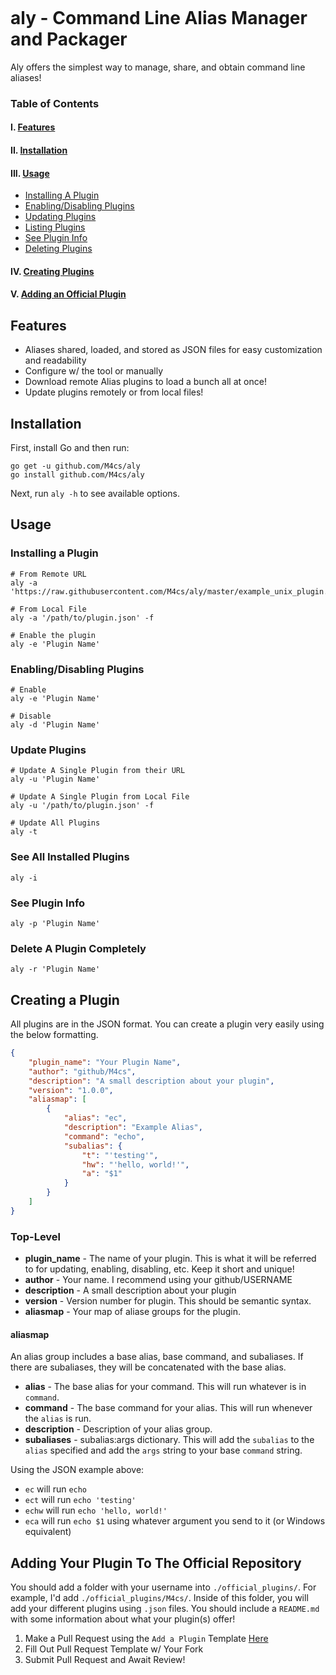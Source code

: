 <p align="center">
    <a align="center"><img src=""></a>
</p>

# aly - Command Line Alias Manager and Packager

Aly offers the simplest way to manage, share, and obtain command line aliases!

### Table of Contents

#### I. [Features](https://github.com/M4cs/aly#features)
#### II. [Installation](https://github.com/M4cs/aly#installation)
#### III. [Usage](https://github.com/M4cs/aly#usage)
  - [Installing A Plugin](https://github.com/M4cs/aly#installing-a-plugin)
  - [Enabling/Disabling Plugins](https://github.com/M4cs/aly#enablingdisabling-plugins)
  - [Updating Plugins](https://github.com/M4cs/aly#update-plugins)
  - [Listing Plugins](https://github.com/M4cs/aly#see-all-installed-plugins)
  - [See Plugin Info](https://github.com/M4cs/aly#see-plugin-info)
  - [Deleting Plugins](https://github.com/M4cs/aly#delete-a-plugin-completely)
#### IV. [Creating Plugins](https://github.com/M4cs/aly#creating-a-plugin)
#### V. [Adding an Official Plugin](https://github.com/M4cs/aly#adding-your-plugin-to-the-official-repository)

## Features

- Aliases shared, loaded, and stored as JSON files for easy customization and readability
- Configure w/ the tool or manually
- Download remote Alias plugins to load a bunch all at once!
- Update plugins remotely or from local files!

## Installation

First, install Go and then run:

```
go get -u github.com/M4cs/aly
go install github.com/M4cs/aly
```

Next, run `aly -h` to see available options.

## Usage

### Installing a Plugin

```
# From Remote URL
aly -a 'https://raw.githubusercontent.com/M4cs/aly/master/example_unix_plugin.json'

# From Local File
aly -a '/path/to/plugin.json' -f

# Enable the plugin
aly -e 'Plugin Name'
```

### Enabling/Disabling Plugins

```
# Enable
aly -e 'Plugin Name'

# Disable
aly -d 'Plugin Name'
```

### Update Plugins

```
# Update A Single Plugin from their URL
aly -u 'Plugin Name'

# Update A Single Plugin from Local File
aly -u '/path/to/plugin.json' -f

# Update All Plugins
aly -t
```

### See All Installed Plugins

```
aly -i
```

### See Plugin Info

```
aly -p 'Plugin Name'
```

### Delete A Plugin Completely

```
aly -r 'Plugin Name'
```

## Creating a Plugin

All plugins are in the JSON format. You can create a plugin very easily using the below formatting.

```json
{
    "plugin_name": "Your Plugin Name",
    "author": "github/M4cs",
    "description": "A small description about your plugin",
    "version": "1.0.0",
    "aliasmap": [
        {
            "alias": "ec",
            "description": "Example Alias",
            "command": "echo",
            "subalias": {
                "t": "'testing'",
                "hw": "'hello, world!'",
                "a": "$1"
            } 
        }
    ]
}
```

### Top-Level

- **plugin_name** - The name of your plugin. This is what it will be referred to for updating, enabling, disabling, etc. Keep it short and unique!
- **author** - Your name. I recommend using your github/USERNAME
- **description** - A small description about your plugin
- **version** - Version number for plugin. This should be semantic syntax.
- **aliasmap** - Your map of aliase groups for the plugin.


#### aliasmap

An alias group includes a base alias, base command, and subaliases. If there are subaliases, they will be concatenated with the base alias.

- **alias** - The base alias for your command. This will run whatever is in `command`.
- **command** - The base command for your alias. This will run whenever the `alias` is run.
- **description** - Description of your alias group.
- **subaliases** - subalias:args dictionary. This will add the `subalias` to the `alias` specified and add the `args` string to your base `command` string.

Using the JSON example above:

- `ec` will run `echo`
- `ect` will run `echo 'testing'`
- `echw` will run `echo 'hello, world!'`
- `eca` will run `echo $1` using whatever argument you send to it (or Windows equivalent)

## Adding Your Plugin To The Official Repository

You should add a folder with your username into `./official_plugins/`. For example, I'd add `./official_plugins/M4cs/`. Inside of this folder, you will add your different plugins using `.json` files. You should include a `README.md` with some information about what your plugin(s) offer!

1. Make a Pull Request using the `Add a Plugin` Template [Here]()
2. Fill Out Pull Request Template w/ Your Fork
3. Submit Pull Request and Await Review!